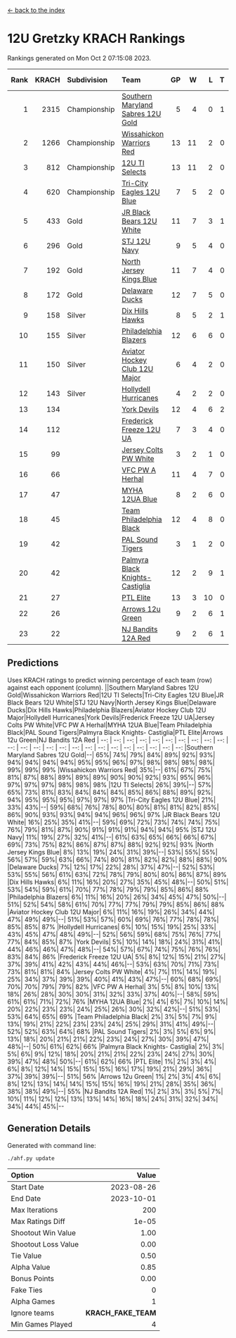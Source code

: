 [<- back to the index](readme.md)
# 12U Gretzky KRACH Rankings
Rankings generated on Mon Oct  2 07:15:08 2023.

Rank|KRACH|Subdivision|Team|GP|W|L|T|OTW|OTL|SoS|Exp Wins|Win Diff
---:|---:|:---|:---|---:|---:|---:|---:|---:|---:|---:|---:|---:
1|2315|Championship|[Southern Maryland Sabres 12U Gold](https://gamesheetstats.com/seasons/3659/teams/140463/schedule)|5|4|0|1|0|0|335|5.3|-0.0
2|1266|Championship|[Wissahickon Warriors Red](https://gamesheetstats.com/seasons/3659/teams/140468/schedule)|13|11|2|0|1|0|339|11.8|-0.0
3|812|Championship|[12U TI Selects](https://gamesheetstats.com/seasons/3659/teams/140450/schedule)|13|11|2|0|0|1|173|11.8|-0.0
4|620|Championship|[Tri-City Eagles 12U Blue](https://gamesheetstats.com/seasons/3659/teams/140466/schedule)|7|5|2|0|0|0|349|5.8|-0.0
5|433|Gold|[JR Black Bears 12U White](https://gamesheetstats.com/seasons/3659/teams/140456/schedule)|11|7|3|1|0|1|349|8.3|-0.0
6|296|Gold|[STJ 12U Navy](https://gamesheetstats.com/seasons/3659/teams/140464/schedule)|9|5|4|0|1|0|560|5.8|-0.0
7|192|Gold|[North Jersey Kings Blue](https://gamesheetstats.com/seasons/3659/teams/140459/schedule)|11|7|4|0|1|0|256|7.9|0.0
8|172|Gold|[Delaware Ducks](https://gamesheetstats.com/seasons/3659/teams/140453/schedule)|12|7|5|0|0|0|176|7.8|-0.0
9|158|Silver|[Dix Hills Hawks](https://gamesheetstats.com/seasons/3659/teams/140454/schedule)|8|5|2|1|0|0|104|6.4|0.0
10|155|Silver|[Philadelphia Blazers](https://gamesheetstats.com/seasons/3659/teams/140461/schedule)|12|6|6|0|1|0|468|6.8|-0.0
11|150|Silver|[Aviator Hockey Club 12U Major](https://gamesheetstats.com/seasons/3659/teams/140452/schedule)|6|4|2|0|0|0|367|4.9|0.0
12|143|Silver|[Hollydell Hurricanes](https://gamesheetstats.com/seasons/3659/teams/140777/schedule)|4|2|2|0|0|0|316|2.8|-0.0
13|134||[York Devils](https://gamesheetstats.com/seasons/3659/teams/140469/schedule)|12|4|6|2|1|0|429|5.8|-0.0
14|112||[Frederick Freeze 12U UA](https://gamesheetstats.com/seasons/3659/teams/140455/schedule)|7|3|4|0|0|0|329|3.8|-0.0
15|99||[Jersey Colts PW White](https://gamesheetstats.com/seasons/3659/teams/140778/schedule)|3|2|1|0|0|0|63|2.9|0.0
16|66||[VFC PW A Herhal](https://gamesheetstats.com/seasons/3659/teams/140467/schedule)|11|4|7|0|0|0|233|4.8|-0.0
17|47||[MYHA 12UA Blue](https://gamesheetstats.com/seasons/3659/teams/140457/schedule)|8|2|6|0|0|1|369|2.8|-0.0
18|45||[Team Philadelphia Black](https://gamesheetstats.com/seasons/3659/teams/140465/schedule)|12|4|8|0|0|0|145|4.9|0.0
19|42||[PAL Sound Tigers](https://gamesheetstats.com/seasons/3659/teams/140486/schedule)|3|1|2|0|0|0|86|1.9|0.0
20|42||[Palmyra Black Knights- Castiglia](https://gamesheetstats.com/seasons/3659/teams/140460/schedule)|12|2|9|1|0|0|330|3.3|-0.0
21|27||[PTL Elite](https://gamesheetstats.com/seasons/3659/teams/140462/schedule)|13|3|10|0|1|2|274|3.9|0.0
22|26||[Arrows 12u Green](https://gamesheetstats.com/seasons/3659/teams/140451/schedule)|9|2|6|1|1|0|154|3.4|0.0
23|22||[NJ Bandits 12A Red](https://gamesheetstats.com/seasons/3659/teams/140458/schedule)|9|2|6|1|0|1|152|3.4|0.0

## Predictions
Uses KRACH ratings to predict winning percentage of each team (row) against each opponent (column).
||Southern Maryland Sabres 12U Gold|Wissahickon Warriors Red|12U TI Selects|Tri-City Eagles 12U Blue|JR Black Bears 12U White|STJ 12U Navy|North Jersey Kings Blue|Delaware Ducks|Dix Hills Hawks|Philadelphia Blazers|Aviator Hockey Club 12U Major|Hollydell Hurricanes|York Devils|Frederick Freeze 12U UA|Jersey Colts PW White|VFC PW A Herhal|MYHA 12UA Blue|Team Philadelphia Black|PAL Sound Tigers|Palmyra Black Knights- Castiglia|PTL Elite|Arrows 12u Green|NJ Bandits 12A Red
| --: | --: | --: | --: | --: | --: | --: | --: | --: | --: | --: | --: | --: | --: | --: | --: | --: | --: | --: | --: | --: | --: | --: | --: 
|Southern Maryland Sabres 12U Gold|--| 65%| 74%| 79%| 84%| 89%| 92%| 93%| 94%| 94%| 94%| 94%| 95%| 95%| 96%| 97%| 98%| 98%| 98%| 98%| 99%| 99%| 99%
|Wissahickon Warriors Red| 35%|--| 61%| 67%| 75%| 81%| 87%| 88%| 89%| 89%| 89%| 90%| 90%| 92%| 93%| 95%| 96%| 97%| 97%| 97%| 98%| 98%| 98%
|12U TI Selects| 26%| 39%|--| 57%| 65%| 73%| 81%| 83%| 84%| 84%| 84%| 85%| 86%| 88%| 89%| 92%| 94%| 95%| 95%| 95%| 97%| 97%| 97%
|Tri-City Eagles 12U Blue| 21%| 33%| 43%|--| 59%| 68%| 76%| 78%| 80%| 80%| 81%| 81%| 82%| 85%| 86%| 90%| 93%| 93%| 94%| 94%| 96%| 96%| 97%
|JR Black Bears 12U White| 16%| 25%| 35%| 41%|--| 59%| 69%| 72%| 73%| 74%| 74%| 75%| 76%| 79%| 81%| 87%| 90%| 91%| 91%| 91%| 94%| 94%| 95%
|STJ 12U Navy| 11%| 19%| 27%| 32%| 41%|--| 61%| 63%| 65%| 66%| 66%| 67%| 69%| 73%| 75%| 82%| 86%| 87%| 87%| 88%| 92%| 92%| 93%
|North Jersey Kings Blue|  8%| 13%| 19%| 24%| 31%| 39%|--| 53%| 55%| 55%| 56%| 57%| 59%| 63%| 66%| 74%| 80%| 81%| 82%| 82%| 88%| 88%| 90%
|Delaware Ducks|  7%| 12%| 17%| 22%| 28%| 37%| 47%|--| 52%| 53%| 53%| 55%| 56%| 61%| 63%| 72%| 78%| 79%| 80%| 80%| 86%| 87%| 89%
|Dix Hills Hawks|  6%| 11%| 16%| 20%| 27%| 35%| 45%| 48%|--| 50%| 51%| 53%| 54%| 59%| 61%| 70%| 77%| 78%| 79%| 79%| 85%| 86%| 88%
|Philadelphia Blazers|  6%| 11%| 16%| 20%| 26%| 34%| 45%| 47%| 50%|--| 51%| 52%| 54%| 58%| 61%| 70%| 77%| 77%| 79%| 79%| 85%| 86%| 88%
|Aviator Hockey Club 12U Major|  6%| 11%| 16%| 19%| 26%| 34%| 44%| 47%| 49%| 49%|--| 51%| 53%| 57%| 60%| 69%| 76%| 77%| 78%| 78%| 85%| 85%| 87%
|Hollydell Hurricanes|  6%| 10%| 15%| 19%| 25%| 33%| 43%| 45%| 47%| 48%| 49%|--| 52%| 56%| 59%| 68%| 75%| 76%| 77%| 77%| 84%| 85%| 87%
|York Devils|  5%| 10%| 14%| 18%| 24%| 31%| 41%| 44%| 46%| 46%| 47%| 48%|--| 54%| 57%| 67%| 74%| 75%| 76%| 76%| 83%| 84%| 86%
|Frederick Freeze 12U UA|  5%|  8%| 12%| 15%| 21%| 27%| 37%| 39%| 41%| 42%| 43%| 44%| 46%|--| 53%| 63%| 70%| 71%| 73%| 73%| 81%| 81%| 84%
|Jersey Colts PW White|  4%|  7%| 11%| 14%| 19%| 25%| 34%| 37%| 39%| 39%| 40%| 41%| 43%| 47%|--| 60%| 68%| 69%| 70%| 70%| 79%| 79%| 82%
|VFC PW A Herhal|  3%|  5%|  8%| 10%| 13%| 18%| 26%| 28%| 30%| 30%| 31%| 32%| 33%| 37%| 40%|--| 58%| 59%| 61%| 61%| 71%| 72%| 76%
|MYHA 12UA Blue|  2%|  4%|  6%|  7%| 10%| 14%| 20%| 22%| 23%| 23%| 24%| 25%| 26%| 30%| 32%| 42%|--| 51%| 53%| 53%| 64%| 65%| 69%
|Team Philadelphia Black|  2%|  3%|  5%|  7%|  9%| 13%| 19%| 21%| 22%| 23%| 23%| 24%| 25%| 29%| 31%| 41%| 49%|--| 52%| 52%| 63%| 64%| 68%
|PAL Sound Tigers|  2%|  3%|  5%|  6%|  9%| 13%| 18%| 20%| 21%| 21%| 22%| 23%| 24%| 27%| 30%| 39%| 47%| 48%|--| 50%| 61%| 62%| 66%
|Palmyra Black Knights- Castiglia|  2%|  3%|  5%|  6%|  9%| 12%| 18%| 20%| 21%| 21%| 22%| 23%| 24%| 27%| 30%| 39%| 47%| 48%| 50%|--| 61%| 62%| 66%
|PTL Elite|  1%|  2%|  3%|  4%|  6%|  8%| 12%| 14%| 15%| 15%| 15%| 16%| 17%| 19%| 21%| 29%| 36%| 37%| 39%| 39%|--| 51%| 56%
|Arrows 12u Green|  1%|  2%|  3%|  4%|  6%|  8%| 12%| 13%| 14%| 14%| 15%| 15%| 16%| 19%| 21%| 28%| 35%| 36%| 38%| 38%| 49%|--| 55%
|NJ Bandits 12A Red|  1%|  2%|  3%|  3%|  5%|  7%| 10%| 11%| 12%| 12%| 13%| 13%| 14%| 16%| 18%| 24%| 31%| 32%| 34%| 34%| 44%| 45%|--

## Generation Details

Generated with command line:
```
./ahf.py update
```

| Option | Value |
| :----- | ----: |
| Start Date | 2023-08-26 |
| End Date | 2023-10-01 |
| Max Iterations | 200 |
| Max Ratings Diff | 1e-05 |
| Shootout Win Value | 1.00 |
| Shootout Loss Value | 0.00 |
| Tie Value | 0.50 |
| Alpha Value | 0.85 |
| Bonus Points | 0.00 |
| Fake Ties | 0 |
| Alpha Games | 1 |
| Ignore teams | __KRACH_FAKE_TEAM__ |
| Min Games Played | 4 |

